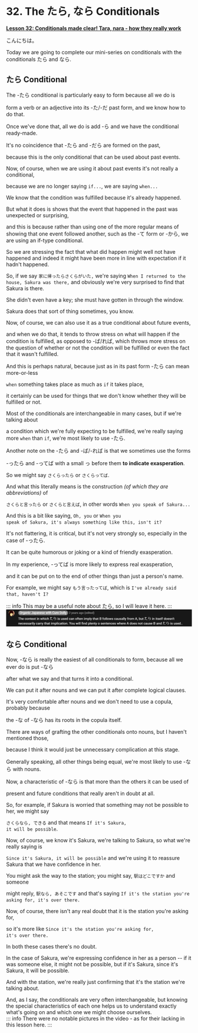 # **32. The たら, なら Conditionals**

[**Lesson 32: Conditionals made clear! Tara, nara - how they really work**](https://www.youtube.com/watch?v=fzNo53_b8W0&list=PLg9uYxuZf8x_A-vcqqyOFZu06WlhnypWj&index=34&pp=iAQB)

こんにちは。

Today we are going to complete our mini-series on conditionals with the conditionals たら and なら.

## たら Conditional

The -たら conditional is particularly easy to form because all we do is

form a verb or an adjective into its -た/-だ past form, and we know how to do that.

Once we've done that, all we do is add -ら and we have the conditional ready-made.

It's no coincidence that -たら and -だら are formed on the past,

because this is the only conditional that can be used about past events.

Now, of course, when we are using it about past events it's not really a conditional,

because we are no longer saying <code>if...</code>, we are saying <code>when...</code>

We know that the condition was fulfilled because it's already happened.

But what it does is shows that the event that happened in the past was unexpected or surprising,

and this is because rather than using one of the more regular means of showing that one event followed another, such as the -て form or -から, we are using an if-type conditional.

So we are stressing the fact that what did happen might well not have happened and indeed it might have been more in line with expectation if it hadn't happened.

So, if we say <code>家に帰ったらさくらがいた,</code> we're saying <code>When I returned to the house, Sakura was there,</code> and obviously we're very surprised to find that Sakura is there.

She didn't even have a key; she must have gotten in through the window.

Sakura does that sort of thing sometimes, you know.

Now, of course, we can also use it as a true conditional about future events,

and when we do that, it tends to throw stress on what will happen if the condition is fulfilled, as opposed to -ば/れば, which throws more stress on the question of whether or not the condition will be fulfilled or even the fact that it wasn't fulfilled.

And this is perhaps natural, because just as in its past form -たら can mean more-or-less

<code>when</code> something takes place as much as <code>if</code> it takes place,

it certainly can be used for things that we don't know whether they will be fulfilled or not.

Most of the conditionals are interchangeable in many cases, but if we're talking about

a condition which we're fully expecting to be fulfilled, we're really saying more <code>when</code> than <code>if</code>, we're most likely to use -たら.

Another note on the -たら and -ば/-れば is that we sometimes use the forms

-ったら and -ってば with a small っ before them **to indicate exasperation**.

So we might say <code>さくらったら</code> or <code>さくらってば</code>.

And what this literally means is the construction *(of which they are abbreviations)* of

<code>さくらと言ったら</code> or <code>さくらと言えば</code>, in other words <code>When you speak of Sakura...</code>

And this is a bit like saying, <code>Oh, you</code> or <code>When you speak of Sakura, it's always something like this, isn't it?</code>

It's not flattering, it is critical, but it's not very strongly so, especially in the case of -ったら.

It can be quite humorous or joking or a kind of friendly exasperation.

In my experience, -ってば is more likely to express real exasperation,

and it can be put on to the end of other things than just a person's name.

For example, we might say <code>もう言ったってば</code>, which is <code>I've already said that, haven't I?</code>

::: info
This may be a useful note about たら, so I will leave it here.
:::
![](media/image1063.png)

## なら Conditional

Now, -なら is really the easiest of all conditionals to form, because all we ever do is put -なら

after what we say and that turns it into a conditional.

We can put it after nouns and we can put it after complete logical clauses.

It's very comfortable after nouns and we don't need to use a copula, probably because

the -な of -なら has its roots in the copula itself.

There are ways of grafting the other conditionals onto nouns, but I haven't mentioned those,

because I think it would just be unnecessary complication at this stage.

Generally speaking, all other things being equal, we're most likely to use -なら with nouns.

Now, a characteristic of -なら is that more than the others it can be used of

present and future conditions that really aren't in doubt at all.

So, for example, if Sakura is worried that something may not be possible to her, we might say

<code>さくらなら, できる</code> and that means <code>If it's Sakura, it will be possible</code>.

Now, of course, we know it's Sakura, we're talking to Sakura, so what we're really saying is

<code>Since it's Sakura, it will be possible</code> and we're using it to reassure Sakura that we have confidence in her.

You might ask the way to the station; you might say, <code>駅はどこですか</code> and someone

might reply, <code>駅なら, あそこです</code> and that's saying <code>If it's the station you're asking for, it's over there.</code>

Now, of course, there isn't any real doubt that it is the station you're asking for,

so it's more like <code>Since it's the station you're asking for, it's over there.</code>

In both these cases there's no doubt.

In the case of Sakura, we're expressing confidence in her as a person -- if it was someone else, it might not be possible, but if it's Sakura, since it's Sakura, it will be possible.

And with the station, we're really just confirming that it's the station we're talking about.

And, as I say, the conditionals are very often interchangeable, but knowing the special characteristics of each one helps us to understand exactly what's going on and which one we might choose ourselves.  
::: info
There were no notable pictures in the video - as for their lacking in this lesson here.
:::